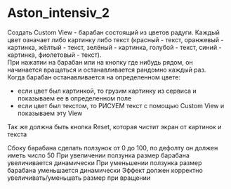# Aston_intensiv_2

Создать Custom View - барабан состоящий из цветов радуги. Каждый цвет означает либо картинку либо текст (красный - текст, оранжевый - картинка, жёлтый - текст, зелёный - картинка, голубой - текст, синий - картинка, фиолетовый - текст).  
При нажатии на барабан или на кнопку где нибудь рядом, он начинается вращаться и останавливается рандомно каждый раз.  
Когда барабан останавливается на определенном цвете:
* если цвет был картинкой, то грузим картинку из сервиса и показываем ее в определенном поле
* если цвет был текстом, то РИСУЕМ текст с помощью Custom View и показываем эту View

Так же должна быть кнопка Reset, которая чистит экран от картинок и текста 

Сбоку барабана сделать ползунок от 0 до 100, по дефолту он должен иметь число  50
При увеличении ползунка размер барабана увеличивается динамически
При уменьшении ползунка размер барабана уменьшается динамически
Эффект должен корректно увеличивать/уменьшать размер при вращении
